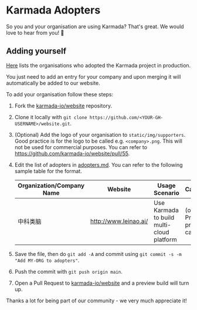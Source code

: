 # Karmada Adopters

So you and your organisation are using Karmada? That's great. We would love to hear from you! 💖

## Adding yourself

[Here](../docs/casestudies/adopters.md) lists the organisations who adopted the Karmada project in production.

You just need to add an entry for your company and upon merging it will automatically be added to our website.

To add your organisation follow these steps:

1. Fork the [karmada-io/website](https://github.com/karmada-io/website) repository.
2. Clone it locally with `git clone https://github.com/<YOUR-GH-USERNAME>/website.git`.
3. (Optional) Add the logo of your organisation to `static/img/supporters`. Good practice is for the logo to be called e.g. `<company>.png`.
   This will not be used for commercial purposes. You can refer to https://github.com/karmada-io/website/pull/55.
4. Edit the list of adopters in [adopters.md](../src/pages/adopters.md).
   You can refer to the following sample table for the format.


   | Organization/Company Name | Website                  | Usage Scenario                            | CaseStudy                            |
   | --------------------------- | -------------------------- | ------------------------------------------- | -------------------------------------- |
   | 中科类脑                | http://www.leinao.ai/ | Use Karmada to build multi-cloud platform | (optional) Production practice cases |
5. Save the file, then do `git add -A` and commit using `git commit -s -m "Add MY-ORG to adopters"`.
6. Push the commit with `git push origin main`.
7. Open a Pull Request to [karmada-io/website](https://github.com/karmada-io/website) and a preview build will turn up.

Thanks a lot for being part of our community - we very much appreciate it!
